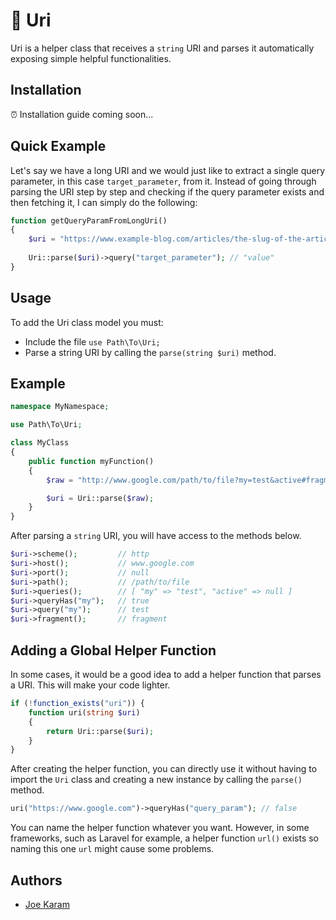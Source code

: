 # 📎 Uri

Uri is a helper class that receives a `string` URI and parses it automatically exposing simple helpful functionalities.

## Installation

⏰ Installation guide coming soon...

## Quick Example

Let's say we have a long URI and we would just like to extract a single query parameter, in this case `target_parameter`, from it. Instead of going through parsing the URI step by step and checking if the query parameter exists and then fetching it, I can simply do the following:

```php
function getQueryParamFromLongUri()
{
    $uri = "https://www.example-blog.com/articles/the-slug-of-the-article?some_parameter=12&target_parameter=value#the-fragment";
    
    Uri::parse($uri)->query("target_parameter"); // "value"
}
```

## Usage

To add the Uri class model you must:

- Include the file `use Path\To\Uri;`
- Parse a string URI by calling the `parse(string $uri)` method.

## Example

```php
namespace MyNamespace;

use Path\To\Uri;

class MyClass
{
    public function myFunction()
    {
        $raw = "http://www.google.com/path/to/file?my=test&active#fragment";

        $uri = Uri::parse($raw);
    }
}
```

After parsing a `string` URI, you will have access to the methods below.

```php
$uri->scheme();         // http
$uri->host();           // www.google.com
$uri->port();           // null
$uri->path();           // /path/to/file
$uri->queries();        // [ "my" => "test", "active" => null ]
$uri->queryHas("my");   // true    
$uri->query("my");      // test
$uri->fragment();       // fragment
```

## Adding a Global Helper Function

In some cases, it would be a good idea to add a helper function that parses a URI. This will make your code lighter.

```php
if (!function_exists("uri")) {
    function uri(string $uri)
    {
        return Uri::parse($uri);
    }
}
```

After creating the helper function, you can directly use it without having to import the `Uri` class and creating a new instance by calling the `parse()` method.

```php
uri("https://www.google.com")->queryHas("query_param"); // false
```

You can name the helper function whatever you want. However, in some frameworks, such as Laravel for example, a helper function `url()` exists so naming this one `url` might cause some problems.

## Authors

- [Joe Karam](https://github.com/joekaram)